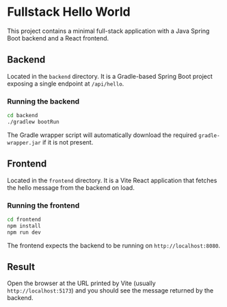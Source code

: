 # Fullstack Hello World

This project contains a minimal full-stack application with a Java Spring Boot backend and a React frontend.

## Backend

Located in the `backend` directory. It is a Gradle-based Spring Boot project exposing a single endpoint at `/api/hello`.

### Running the backend

```bash
cd backend
./gradlew bootRun
```
The Gradle wrapper script will automatically download the required
`gradle-wrapper.jar` if it is not present.

## Frontend

Located in the `frontend` directory. It is a Vite React application that fetches the hello message from the backend on load.

### Running the frontend

```bash
cd frontend
npm install
npm run dev
```

The frontend expects the backend to be running on `http://localhost:8080`.

## Result

Open the browser at the URL printed by Vite (usually `http://localhost:5173`) and you should see the message returned by the backend.
